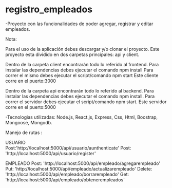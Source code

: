 # registro_empleados

-Proyecto con las funcionalidades de poder agregar, registrar y editar empleados.

Nota:

Para el uso de la aplicación debes descargar y/o clonar el proyecto.
Este proyecto esta dividido en dos carpetas principales: api y client.

Dentro de la carpeta client encontrarán todo lo referido al frontend.
Para instalar las dependencias debes ejecutar el comando npm install
Para correr el mismo debes ejecutar el script/comando npm start
Este cliente corre en el puerto:3000

Dentro de la carpeta api encontrarán todo lo referido al backend.
Para instalar las dependencias debes ejecutar el comando npm install.
Para correr el servidor debes ejecutar el script/comando npm start.
Este servidor corre en el puerto:5000

-Tecnologias utilizadas: Node.js, React.js, Express, Css, Html, Boostrap, Mongoose, Mongodb.

Manejo de rutas :

USUARIO  
Post:'http://localhost:5000/api/usuario/aunthenticate'
Post: 'http://localhost:5000/api/usuario/register'

EMPLEADO
Post: 'http://localhost:5000/api/empleado/agregarempleado'
Put: 'http://localhost:5000/api/empleado/actualizarempleado'
Delete: 'http://localhost:5000/api/empleado/borrarempleado'
Get: 'http://localhost:5000/api/empleado/obtenerempleados'
